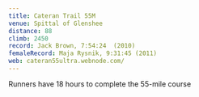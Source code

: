 ```yaml
---
title: Cateran Trail 55M
venue: Spittal of Glenshee
distance: 88
climb: 2450
record: Jack Brown, 7:54:24  (2010)
femaleRecord: Maja Rysnik, 9:31:45 (2011)
web: cateran55ultra.webnode.com/
---
```

Runners have 18 hours to complete the 55-mile course